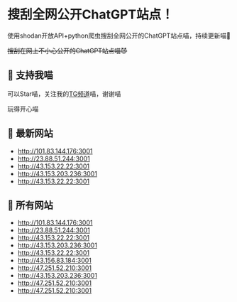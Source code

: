 # 搜刮全网公开ChatGPT站点！

使用shodan开放API+python爬虫搜刮全网公开的ChatGPT站点喵，持续更新喵🥳

~~搜刮在网上不小心公开的ChatGPT站点喵😈~~

## 🚀 支持我喵

可以Star喵，关注我的[TG频道](https://t.me/puddin_share)喵，谢谢喵

玩得开心喵

## 📖 最新网站

- http://101.83.144.176:3001
- http://23.88.51.244:3001
- http://43.153.22.22:3001
- http://43.153.203.236:3001
- http://43.153.22.22:3001


## 📖 所有网站

- http://101.83.144.176:3001
- http://23.88.51.244:3001
- http://43.153.22.22:3001
- http://43.153.203.236:3001
- http://43.153.22.22:3001
- http://43.156.83.184:3001
- http://47.251.52.210:3001
- http://43.153.203.236:3001
- http://47.251.52.210:3001
- http://47.251.52.210:3001


